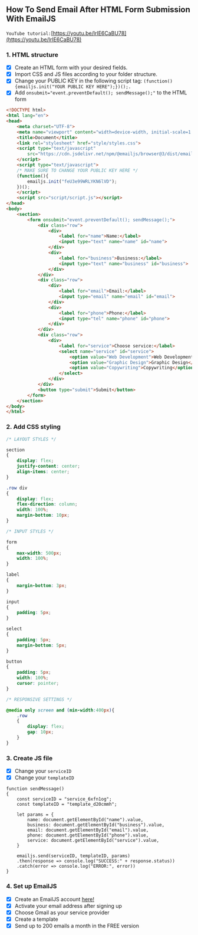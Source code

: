 ## How To Send Email After HTML Form Submission With EmailJS
`YouTube tutorial:`[https://youtu.be/lrIE6CaBU78](https://youtu.be/lrIE6CaBU78)

### 1. HTML structure
- [x] Create an HTML form with your desired fields.
- [x] Import CSS and JS files according to your folder structure.
- [x] Change your PUBLIC KEY in the following script tag: `(function(){emailjs.init("YOUR PUBLIC KEY HERE");})();.`
- [x] Add `onsubmit="event.preventDefault(); sendMessage();"` to the HTML form
```HTML
<!DOCTYPE html>
<html lang="en">
<head>
    <meta charset="UTF-8">
    <meta name="viewport" content="width=device-width, initial-scale=1.0">
    <title>Document</title>
    <link rel="stylesheet" href="style/styles.css">
    <script type="text/javascript"
        src="https://cdn.jsdelivr.net/npm/@emailjs/browser@3/dist/email.min.js">
    </script>
    <script type="text/javascript">
    /* MAKE SURE TO CHANGE YOUR PUBLIC KEY HERE */
    (function(){
        emailjs.init("feU3e99WRLYKN6lVD");
    })();
    </script>
    <script src="script/script.js"></script>
</head>
<body>
    <section>
        <form onsubmit="event.preventDefault(); sendMessage();">
            <div class="row">
                <div>
                    <label for="name">Name:</label>
                    <input type="text" name="name" id="name">
                </div>
                <div>
                    <label for="business">Business:</label>
                    <input type="text" name="business" id="business">
                </div>
            </div>
            <div class="row">
                <div>
                    <label for="email">Email:</label>
                    <input type="email" name="email" id="email">
                </div>
                <div>
                    <label for="phone">Phone:</label>
                    <input type="tel" name="phone" id="phone">
                </div>
            </div>
            <div class="row">
                <div>
                    <label for="service">Choose service:</label>
                    <select name="service" id="service">
                        <option value="Web Development">Web Development</option>
                        <option value="Graphic Design">Graphic Design</option>
                        <option value="Copywriting">Copywriting</option>
                    </select>
                </div>
            </div>
            <button type="submit">Submit</button>
        </form>
    </section>
</body>
</html>
```

### 2. Add CSS styling
```CSS
/* LAYOUT STYLES */

section
{
    display: flex;
    justify-content: center;
    align-items: center;
}

.row div
{
    display: flex;
    flex-direction: column;
    width: 100%;
    margin-bottom: 10px;
}

/* INPUT STYLES */

form
{
    max-width: 500px;
    width: 100%;
}

label
{
    margin-bottom: 3px;
}

input
{
    padding: 5px;
}

select
{
    padding: 5px;
    margin-bottom: 5px;
}

button
{
    padding: 5px;
    width: 100%;
    cursor: pointer;
}

/* RESPONSIVE SETTINGS */

@media only screen and (min-width:400px){
    .row
    {
        display: flex;
        gap: 10px;
    }
}
```

### 3. Create JS file
- [x] Change your `serviceID`
- [x] Change your `templateID`
```JS
function sendMessage()
{
    const serviceID = "service_6xfn1og";
    const templateID = "template_d20cmmh";

    let params = {
        name: document.getElementById("name").value,
        business: document.getElementById("business").value,
        email: document.getElementById("email").value,
        phone: document.getElementById("phone").value,
        service: document.getElementById("service").value,
    }

    emailjs.send(serviceID, templateID, params)
    .then(response => console.log("SUCCESS:" + response.status))
    .catch(error => console.log("ERROR:", error))
}
```
### 4. Set up EmailJS

- [x] Create an EmailJS account [here!](https://www.emailjs.com/)
- [x] Activate your email address after signing up
- [x] Choose Gmail as your service provider
- [x] Create a template
- [x] Send up to 200 emails a month in the FREE version
